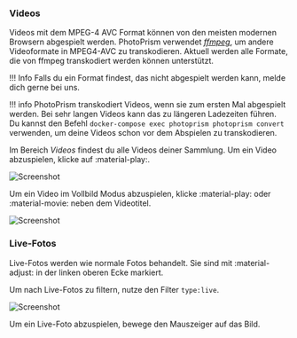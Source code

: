### Videos ###
Videos mit dem MPEG-4 AVC Format können von den meisten modernen Browsern abgespielt werden.
PhotoPrism verwendet [*ffmpeg*](https://www.ffmpeg.org/documentation.html), um andere Videoformate in MPEG4-AVC zu transkodieren.
Aktuell werden alle Formate, die von ffmpeg transkodiert werden können unterstützt.

!!! Info
    Falls du ein Format findest, das nicht abgespielt werden kann, melde dich gerne bei uns.

!!! info
    PhotoPrism transkodiert Videos, wenn sie zum ersten Mal abgespielt werden. Bei sehr langen Videos kann das zu längeren Ladezeiten führen.
    Du kannst den Befehl `docker-compose exec photoprism photoprism convert` verwenden, um deine Videos schon vor dem Abspielen zu transkodieren.

Im Bereich *Videos* findest du alle Videos deiner Sammlung. Um ein Video abzuspielen, klicke auf :material-play:.

![Screenshot](img/video-1.png)

Um ein Video im Vollbild Modus abzuspielen, klicke :material-play: oder :material-movie: neben dem Videotitel.

![Screenshot](img/video.png)

### Live-Fotos ###
Live-Fotos werden wie normale Fotos behandelt. Sie sind mit :material-adjust: in der linken oberen Ecke markiert.

Um nach Live-Fotos zu filtern, nutze den Filter `type:live`.

![Screenshot](img/live-photo.png)

Um ein Live-Foto abzuspielen, bewege den Mauszeiger auf das Bild.
